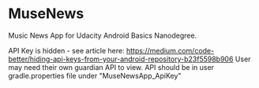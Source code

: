 # MuseNews
Music News App for Udacity Android Basics Nanodegree.

API Key is hidden - see article here: https://medium.com/code-better/hiding-api-keys-from-your-android-repository-b23f5598b906
User may need their own guardian API to view. API should be in user gradle.properties file under "MuseNewsApp_ApiKey"
